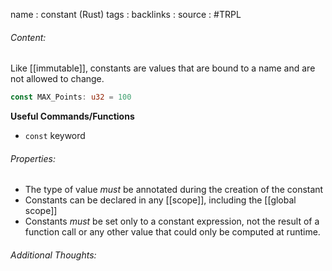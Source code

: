 name : constant (Rust)
tags : 
backlinks : 
source : #TRPL 

###### Content:
Like [[immutable]], constants are values that are bound to a name and are not allowed to change.

```rust
const MAX_Points: u32 = 100
```

**Useful Commands/Functions**
- `const` keyword

###### Properties:
- The type of value *must* be annotated during the creation of the constant
- Constants can be declared in any [[scope]], including the [[global scope]]
- Constants *must* be set only to a constant expression, not the result of a function call or any other value that could only be computed at runtime.

###### Additional Thoughts:
